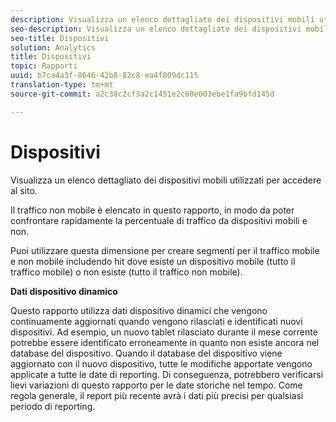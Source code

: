 ```yaml
---
description: Visualizza un elenco dettagliato dei dispositivi mobili utilizzati per accedere al sito.
seo-description: Visualizza un elenco dettagliato dei dispositivi mobili utilizzati per accedere al sito.
seo-title: Dispositivi
solution: Analytics
title: Dispositivi
topic: Rapporti
uuid: b7ca4a3f-8646-42b8-82c8-ea4f809dc115
translation-type: tm+mt
source-git-commit: a2c38c2cf3a2c1451e2c60e003ebe1fa9bfd145d

---
```



# Dispositivi

Visualizza un elenco dettagliato dei dispositivi mobili utilizzati per accedere al sito.

Il traffico non mobile è elencato in questo rapporto, in modo da poter confrontare rapidamente la percentuale di traffico da dispositivi mobili e non.

Puoi utilizzare questa dimensione per creare segmenti per il traffico mobile e non mobile includendo hit dove esiste un dispositivo mobile (tutto il traffico mobile) o non esiste (tutto il traffico non mobile).

**Dati dispositivo dinamico**

Questo rapporto utilizza dati dispositivo dinamici che vengono continuamente aggiornati quando vengono rilasciati e identificati nuovi dispositivi. Ad esempio, un nuovo tablet rilasciato durante il mese corrente potrebbe essere identificato erroneamente in quanto non esiste ancora nel database del dispositivo. Quando il database del dispositivo viene aggiornato con il nuovo dispositivo, tutte le modifiche apportate vengono applicate a tutte le date di reporting. Di conseguenza, potrebbero verificarsi lievi variazioni di questo rapporto per le date storiche nel tempo. Come regola generale, il report più recente avrà i dati più precisi per qualsiasi periodo di reporting.
